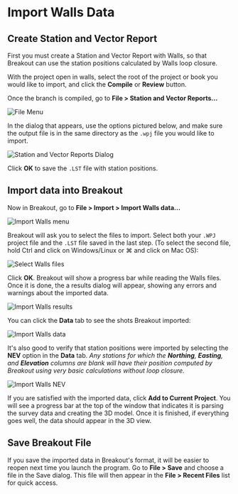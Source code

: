 # Import Walls Data

## Create Station and Vector Report

First you must create a Station and Vector Report with Walls, so that Breakout
can use the station positions calculated by Walls loop closure.

With the project open in walls, select the root of the project or book you would
like to import, and click the **Compile** or **Review** button.

Once the branch is compiled, go to **File > Station and Vector Reports...**

![File Menu](/static/walls-import/file-menu.png)

In the dialog that appears, use the options pictured below, and make sure the
output file is in the same directory as the `.wpj` file you would like to
import.

![Station and Vector Reports Dialog](/static/walls-import/station-and-vector-reports-dialog.png)

Click **OK** to save the `.LST` file with station positions.

## Import data into Breakout

Now in Breakout, go to **File > Import > Import Walls data...**

![Import Walls menu](/static/walls-import/import-walls-menu.png)

Breakout will ask you to select the files to import. Select both your `.WPJ`
project file and the `.LST` file saved in the last step. (To select the second
file, hold Ctrl and click on Windows/Linux or ⌘ and click on Mac OS):

![Select Walls files](/static/walls-import/select-walls-files.png)

Click **OK**. Breakout will show a progress bar while reading the Walls files.
Once it is done, the a results dialog will appear, showing any errors and
warnings about the imported data.

![Import Walls results](/static/walls-import/import-warnings.png)

You can click the **Data** tab to see the shots Breakout imported:

![Import Walls data](/static/walls-import/import-data.png)

It's also good to verify that station positions were imported by selecting the
**NEV** option in the **Data** tab. _Any stations for which the **Northing**,
**Easting**, and **Elevation** columns are blank will have their position
computed by Breakout using very basic calculations without loop closure._

![Import Walls NEV](/static/walls-import/import-nev.png)

If you are satisfied with the imported data, click **Add to Current Project**.
You will see a progress bar at the top of the window that indicates it is
parsing the survey data and creating the 3D model. Once it is finished, if
everything goes well, the data should appear in the 3D view.

## Save Breakout File

If you save the imported data in Breakout's format, it will be easier to reopen
next time you launch the program. Go to **File > Save** and choose a file in the
Save dialog. This file will then appear in the **File > Recent Files** list for
quick access.
